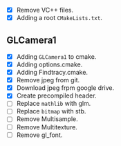 - [x] Remove VC++ files.
- [x] Adding a root `CMakeLists.txt`.

GLCamera1
---------
- [x] Adding `GLCamera1` to cmake.
- [x] Adding options.cmake.
- [x] Adding Findtracy.cmake.
- [x] Remove jpeg from git.
- [x] Download jpeg frpm google drive.
- [x] Create precompiled header.
- [ ] Replace `mathlib` with glm.
- [ ] Replace `bitmap` with stb.
- [ ] Remove Multisample.
- [ ] Remove Multitexture.
- [ ] Remove gl_font.
